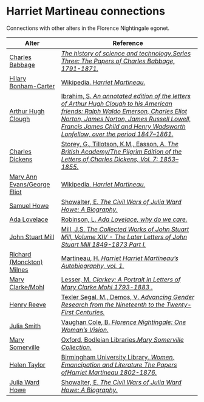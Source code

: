 # Harriet Martineau connections
Connections with other alters in the Florence Nightingale egonet.

| Alter  | Reference|
| ------------- |------------- |
| [Charles Babbage](https://github.com/altealo/FNTest/blob/master/AltersReferences/CharlesBabbage.md)|[*The history of science and technology.Series Three: The Papers of Charles Babbage, 1791-1871.*](http://www.ampltd.co.uk/collections_az/HistSc-3-1/highlights.aspx)|
| [Hilary Bonham-Carter](https://github.com/altealo/FNTest/blob/master/AltersReferences/HilaryBonhamCarter.md)|[Wikipedia. *Harriet Martineau.*](https://en.wikipedia.org/wiki/Harriet_Martineau)|
| [Arthur Hugh Clough](https://github.com/altealo/FNTest/blob/master/AltersReferences/ArthurHughClough.md)|[Ibrahim, S. *An annotated edition of the letters of Arthur Hugh Clough to his American friends: Ralph Waldo Emerson, Charles Eliot Norton, James Norton, James Russell Lowell, Francis James Child and Henry Wadsworth Lonfellow, over the period 1847–1861.*](https://www.dora.dmu.ac.uk/xmlui/bitstream/handle/2086/11468/Susan%20Ibrahim%20e-thesis%20submission.pdf;sequence=1)|
| [Charles Dickens](https://github.com/altealo/FNTest/blob/master/AltersReferences/CharlesDickens.md)|[Storey, G., Tillotson, K.M., Easson, A. *The British Academy/The Pilgrim Edition of the Letters of Charles Dickens, Vol. 7: 1853–1855.*](https://www.oxfordscholarlyeditions.com/view/10.1093/actrade/9780198126188.book.1/actrade-9780198126188-div1-504?r-1=1.000&wm-1=1&t-1=contents-tab&p1-1=1&w1-1=1.000)|
| [Mary Ann Evans/George Eliot](https://github.com/altealo/FNTest/blob/master/AltersReferences/GeorgeEliot.md)|[Wikipedia. *Harriet Martineau.*](https://en.wikipedia.org/wiki/Harriet_Martineau)|
| [Samuel Howe](https://github.com/altealo/FNTest/blob/master/AltersReferences/SamuelHowe.md)|[Showalter, E. *The Civil Wars of Julia Ward Howe: A Biography.*](https://books.google.co.uk/books?id=pdorDgAAQBAJ&pg=PA57&lpg=PA57&dq=Julia+Ward+Howe+and+harriet+martineau&source=bl&ots=IJMdxvAPNv&sig=ACfU3U0l14LKYMI0Ly_Ldn2sUA9ZWijqSQ&hl=en&sa=X&ved=2ahUKEwjlnoqgxfvjAhXTtXEKHcCIAMo4ChDoATAQegQIBxAB#v=onepage&q=Julia%20Ward%20Howe%20and%20harriet%20martineau&f=false)|
| [Ada Lovelace](https://github.com/altealo/FNTest/blob/master/AltersReferences/AdaLovelace.md)  |[Robinson, L. *Ada Lovelace, why do we care.*](https://blogs.city.ac.uk/citylis/2015/12/18/ada-lovelace-why-do-we-care/#.XnlqsXunw2x)|
| [John Stuart Mill](https://github.com/altealo/FNTest/blob/master/AltersReferences/JohnStuartMill.md)|[Mill, J.S. *The Collected Works of John Stuart Mill, Volume XIV - The Later Letters of John Stuart Mill 1849-1873 Part I.*](https://oll.libertyfund.org/titles/mill-the-collected-works-of-john-stuart-mill-volume-xiv-the-later-letters-1849-1873-part-i?q=John+stuart+mill#Mill_0223-14_1)|
| [Richard (Monckton) Milnes](https://github.com/altealo/FNTest/blob/master/AltersReferences/RichardMilnes.md)|[Martineau, H. *Harriet Harriet Martineau’s Autobiography, vol. 1.*](https://oll.libertyfund.org/titles/martineau-harriet-martineaus-autobiography-vol-1?q=Monckton#Martineau_1385-01_259)|
 | [Mary Clarke/Mohl](https://github.com/altealo/FNTest/blob/master/AltersReferences/MaryClarke.md)|[Lesser, M. *Clarkey: A Portrait in Letters of Mary Clarke Mohl 1793-1883 .*](https://www.lrb.co.uk/v07/n02/gillian-beer/a-stick-on-fire)|
| [Henry Reeve](https://github.com/altealo/FNTest/blob/master/AltersReferences/HenryReeve.md)|[Texler Segal, M., Demos, V. *Advancing Gender Research from the Nineteenth to the Twenty-First Centuries.*](https://books.google.co.uk/books?id=y6lffSY5rlYC&pg=PA46&lpg=PA46&dq=HENRY+REEVE+AND+FANNY+NIGHTINGALE&source=bl&ots=qCTgTphNpF&sig=ACfU3U1xzXbcW8MPWo_KSEPijbRDUqZaUQ&hl=en&sa=X&ved=2ahUKEwjSjr7L5tzkAhXLShUIHarPDmQQ6AEwC3oECAkQAQ#v=onepage&q=HENRY%20REEVE%20AND%20FANNY%20NIGHTINGALE&f=false)|
| [Julia Smith](https://github.com/altealo/FNTest/blob/master/AltersReferences/JuliaSmith.md)|[Vaughan Cole, B. *Florence Nightingale: One Woman’s Vision.*](http://files.lib.byu.edu/exhibits/nightingale/downloads/HouseofLearningLecture.pdf)|
| [Mary Somerville](https://github.com/altealo/FNTest/blob/master/AltersReferences/MarySomerville.md)|[Oxford, Bodleian Libraries.*Mary Somerville Collection.*](http://www.bodley.ox.ac.uk/dept/scwmss/wmss/online/1500-1900/somerville/somerville.html)|
| [Helen Taylor](https://github.com/altealo/FNTest/blob/master/AltersReferences/HelenTaylor.md)|[Birmingham University Library. *Women, Emancipation and Literature The Papers ofHarriet Martineau 1802-1876.*](http://www.ampltd.co.uk/digital_guides/women_emancipation_literature/documents/WomenEmancipationandLiteratureDetailedListing.pdf)|
| [Julia Ward Howe](https://github.com/altealo/FNTest/blob/master/AltersReferences/JuliaWardHowe.md)|[Showalter, E. *The Civil Wars of Julia Ward Howe: A Biography.*](https://books.google.co.uk/books?id=pdorDgAAQBAJ&pg=PA57&lpg=PA57&dq=Julia+Ward+Howe+and+harriet+martineau&source=bl&ots=IJMdxvAPNv&sig=ACfU3U0l14LKYMI0Ly_Ldn2sUA9ZWijqSQ&hl=en&sa=X&ved=2ahUKEwjlnoqgxfvjAhXTtXEKHcCIAMo4ChDoATAQegQIBxAB#v=onepage&q=Julia%20Ward%20Howe%20and%20harriet%20martineau&f=false)|
